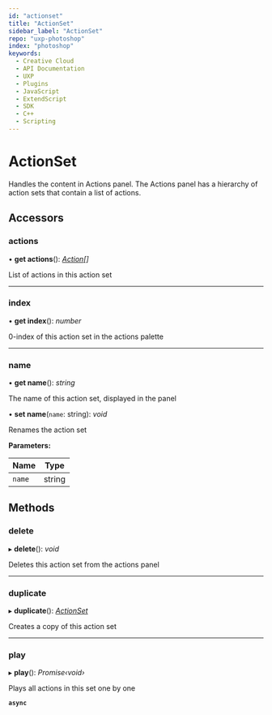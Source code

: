 ```yaml
---
id: "actionset"
title: "ActionSet"
sidebar_label: "ActionSet"
repo: "uxp-photoshop"
index: "photoshop"
keywords:
  - Creative Cloud
  - API Documentation
  - UXP
  - Plugins
  - JavaScript
  - ExtendScript
  - SDK
  - C++
  - Scripting
---
```


# ActionSet

Handles the content in Actions panel. The Actions panel has a hierarchy of action sets that contain a list of actions.

## Accessors

###  actions

• **get actions**(): *[Action](/ps_reference/classes/action/)[]*

List of actions in this action set

___

###  index

• **get index**(): *number*

0-index of this action set in the actions palette

___

###  name

• **get name**(): *string*

The name of this action set, displayed in the panel

• **set name**(`name`: string): *void*

Renames the action set

**Parameters:**

Name | Type |
------ | ------ |
`name` | string |

## Methods

###  delete

▸ **delete**(): *void*

Deletes this action set from the actions panel

___

###  duplicate

▸ **duplicate**(): *[ActionSet](/ps_reference/classes/actionset)*

Creates a copy of this action set

___

###  play

▸ **play**(): *Promise‹void›*

Plays all actions in this set one by one

**`async`**
